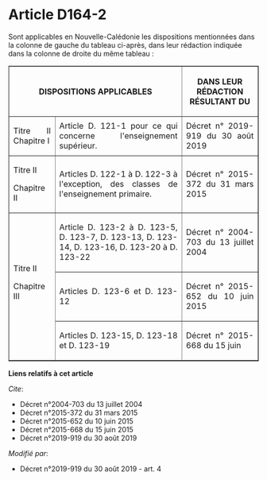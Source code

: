# Article D164-2

Sont applicables en Nouvelle-Calédonie les dispositions mentionnées dans la colonne de gauche du tableau ci-après, dans leur
rédaction indiquée dans la colonne de droite du même tableau :

<table border="1">
    <tbody>
      <tr>
        <th colspan="2">

DISPOSITIONS APPLICABLES

</th>
        <th>

DANS LEUR RÉDACTION RÉSULTANT DU</th>
      </tr>
      <tr>
        <td align="justify">

Titre II Chapitre I

</td>
        <td align="justify">Article D. 121-1 pour ce qui concerne l'enseignement supérieur.</td>
        <td align="justify">
Décret n° 2019-919 du 30 août 2019
</td>
      </tr>
      <tr>
        <td align="justify">

Titre II

Chapitre II</td>
        <td align="justify">

Articles D. 122-1 à D. 122-3 à l'exception, des classes de l'enseignement primaire.</td>
        <td align="justify">

Décret n° 2015-372 du 31 mars 2015
</td>
      </tr>
      <tr>
        <td align="justify" rowspan="3">Titre II

Chapitre III</td>
        <td align="justify">

Article D. 123-2 à D. 123-5, D. 123-7, D. 123-13, D. 123-14, D. 123-16, D. 123-20 à D. 123-22</td>
        <td align="justify">

Décret n° 2004-703 du 13 juillet 2004
</td>
      </tr>
      <tr>
        <td align="justify">

Articles D. 123-6 et D. 123-12</td>
        <td align="justify">

Décret n° 2015-652 du 10 juin 2015
</td>
      </tr>
      <tr>
        <td align="justify">

Articles D. 123-15, D. 123-18 et D. 123-19</td>
        <td align="justify">

Décret n° 2015-668 du 15 juin</td>
      </tr>
    </tbody>
  </table>

**Liens relatifs à cet article**

_Cite_:

  - Décret n°2004-703 du 13 juillet 2004
  - Décret n°2015-372 du 31 mars 2015
  - Décret n°2015-652 du 10 juin 2015
  - Décret n°2015-668 du 15 juin 2015
  - Décret n°2019-919 du 30 août 2019

_Modifié par_:

  - Décret n°2019-919 du 30 août 2019 - art. 4
